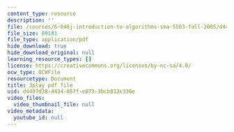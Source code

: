 ```yaml
---
content_type: resource
description: ''
file: /courses/6-046j-introduction-to-algorithms-sma-5503-fall-2005/d4407d384434057fe0733bcb812c336e_Ttezuzs39nk.pdf
file_size: 89181
file_type: application/pdf
hide_download: true
hide_download_original: null
learning_resource_types: []
license: https://creativecommons.org/licenses/by-nc-sa/4.0/
ocw_type: OCWFile
resourcetype: Document
title: 3play pdf file
uid: d4407d38-4434-057f-e073-3bcb812c336e
video_files:
  video_thumbnail_file: null
video_metadata:
  youtube_id: null
---
```


